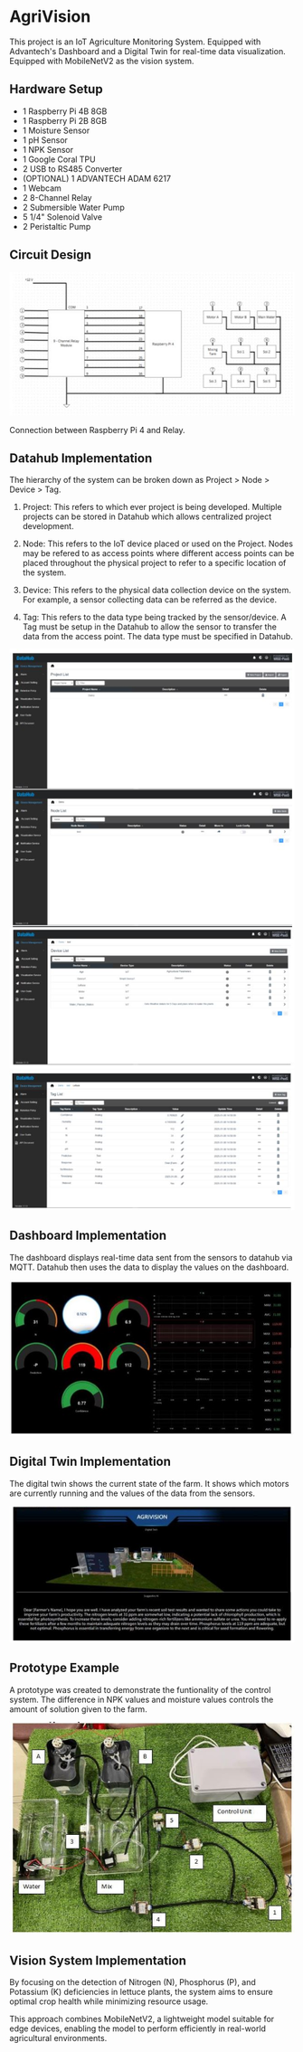 # AgriVision

This project is an IoT Agriculture Monitoring System. Equipped with Advantech's Dashboard and a Digital Twin for real-time data visualization. Equipped with MobileNetV2 as the vision system.

## Hardware Setup
- 1 Raspberry Pi 4B 8GB
- 1 Raspberry Pi 2B 8GB
- 1 Moisture Sensor
- 1 pH Sensor
- 1 NPK Sensor
- 1 Google Coral TPU
- 2 USB to RS485 Converter
- (OPTIONAL) 1 ADVANTECH ADAM 6217
- 1 Webcam
- 2 8-Channel Relay
- 2 Submersible Water Pump
- 5 1/4" Solenoid Valve
- 2 Peristaltic Pump

## Circuit Design

![Alt Text](Images/control_connection.JPG)

Connection between Raspberry Pi 4 and Relay.

## Datahub Implementation

The hierarchy of the system can be broken down as Project > Node > Device > Tag.

1. Project: This refers to which ever project is being developed. Multiple projects can be stored in Datahub which allows centralized project development.

2. Node: This refers to the IoT device placed or used on the Project. Nodes may be refered to as access points where different access points can be placed throughout the physical project to refer to a specific location of the system.

3. Device: This refers to the physical data collection device on the system. For example, a sensor collecting data can be referred as the device.

4. Tag: This refers to the data type being tracked by the sensor/device. A Tag must be setup in the Datahub to allow the sensor to transfer the data from the access point. The data type must be specified in Datahub.

![Alt Text](Images/datahub1.JPG)
![Alt Text](Images/datahub2.JPG)
![Alt Text](Images/datahub3.JPG)

## Dashboard Implementation

The dashboard displays real-time data sent from the sensors to datahub via MQTT. Datahub then uses the data to display the values on the dashboard.

![Alt Text](Images/dashboard.JPG)

## Digital Twin Implementation

The digital twin shows the current state of the farm. It shows which motors are currently running and the values of the data from the sensors.

![Alt Text](Images/digital_twin.JPG)

## Prototype Example

A prototype was created to demonstrate the funtionality of the control system. The difference in NPK values and moisture values controls the amount of solution given to the farm.

![Alt Text](Images/prototype.JPG)

## Vision System Implementation

By focusing on the detection of Nitrogen (N), Phosphorus (P), and Potassium (K) deficiencies in lettuce plants, the system aims to ensure optimal crop health while minimizing resource usage. 

This approach combines MobileNetV2, a lightweight model suitable for edge devices, enabling the model to perform efficiently in real-world agricultural environments.